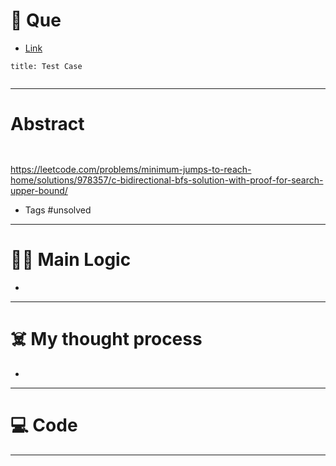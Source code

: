 # 🧩 Que
- [Link](https://leetcode.com/problems/minimum-jumps-to-reach-home/)

```ad-question
title: Test Case


```

---
# Abstract
```ad-abstract


```
https://leetcode.com/problems/minimum-jumps-to-reach-home/solutions/978357/c-bidirectional-bfs-solution-with-proof-for-search-upper-bound/
- Tags #unsolved 
--- 
# 🕵️‍♂️ Main Logic
- 

---
# ☠️ My thought process
- 
---

# 💻 Code

---
